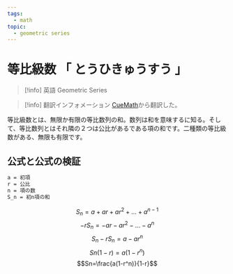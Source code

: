 ```yaml
---
tags:
  - math
topic:
  - geometric series
---
```


# 等比級数 「 とうひきゅうすう 」

> [!info] 英語
> Geometric Series

> [!info] 翻訳インフォメーション
> [CueMath](https://www.cuemath.com/geometric-series-formula/)から翻訳した。

等比級数とは、無限か有限の等比数列の和。数列は和を意味するに知る。そして、等比数列とはそれ隣の２つは公比があるである項の和です。二種類の等比級数がある、無限も有限です。

## 公式と公式の検証

```txt
a = 初項
r = 公比
n = 項の数
S_n = 初n項の和
```

$$S_n=a+ar+ar^2+\dots+a^{n-1}$$
$$-rS_n=-ar-ar^2-\dots-a^n$$
$$S_n-rS_n=a-ar^n$$
$$Sn(1-r)=a(1-r^n)$$
$$Sn=\frac{a(1-r^n)}{1-r}$$
